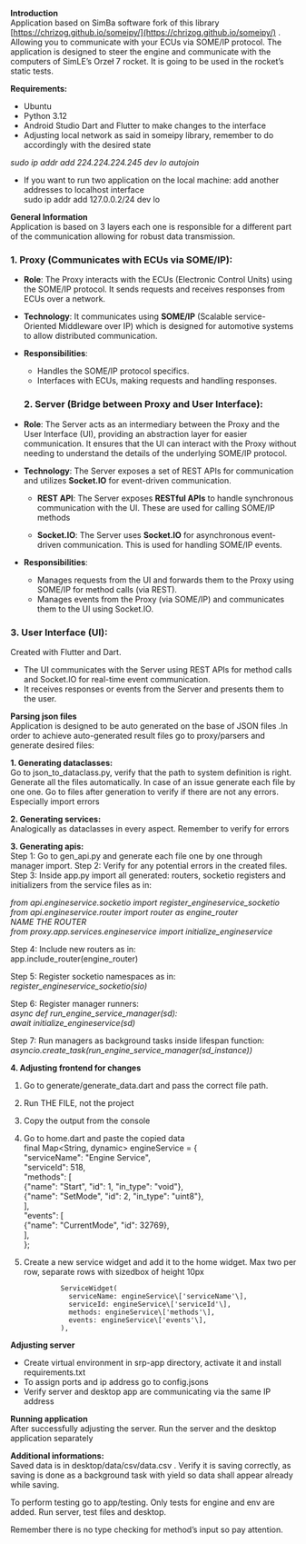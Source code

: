 **Introduction**  
Application based on SimBa software fork of this library [https://chrizog.github.io/someipy/](https://chrizog.github.io/someipy/) .   
Allowing you to communicate with your ECUs via SOME/IP protocol. The application is designed to steer the engine and communicate with the computers of SimLE’s Orzeł 7 rocket. It is going to be used in the rocket’s static tests.

**Requirements:**

- Ubuntu  
- Python 3.12  
- Android Studio Dart and Flutter to make changes to the interface  
- Adjusting local network as said in someipy library, remember to do accordingly with the desired state

*sudo ip addr add 224.224.224.245 dev lo autojoin*

- If you want to run two application on the local machine: add another addresses to localhost interface  
  sudo ip addr add 127.0.0.2/24 dev lo




**General Information**  
Application is based on 3 layers each one is responsible for a different part of the communication allowing for robust data transmission.

### **1\. Proxy (Communicates with ECUs via SOME/IP):**

* **Role**: The Proxy interacts with the ECUs (Electronic Control Units) using the SOME/IP protocol. It sends requests and receives responses from ECUs over a network.  
    
* **Technology**: It communicates using **SOME/IP** (Scalable service-Oriented Middleware over IP) which is designed for automotive systems to allow distributed communication.  
    
* **Responsibilities**:  
  * Handles the SOME/IP protocol specifics.  
  * Interfaces with ECUs, making requests and handling responses.

  ### **2\. Server (Bridge between Proxy and User Interface):**

* **Role**: The Server acts as an intermediary between the Proxy and the User Interface (UI), providing an abstraction layer for easier communication. It ensures that the UI can interact with the Proxy without needing to understand the details of the underlying SOME/IP protocol.  
    
* **Technology**: The Server exposes a set of REST APIs for communication and utilizes **Socket.IO** for event-driven communication.  
    
  * **REST API**: The Server exposes **RESTful APIs** to handle synchronous communication with the UI. These are used for calling SOME/IP methods  
      
  * **Socket.IO**: The Server uses **Socket.IO** for asynchronous event-driven communication. This is used for handling SOME/IP events.  
      
* **Responsibilities**:  
  * Manages requests from the UI and forwards them to the Proxy using SOME/IP for method calls (via REST).  
  * Manages events from the Proxy (via SOME/IP) and communicates them to the UI using Socket.IO.

### **3\. User Interface (UI):**

Created with Flutter and Dart.

* The UI communicates with the Server using REST APIs for method calls and Socket.IO for real-time event communication.  
* It receives responses or events from the Server and presents them to the user.

**Parsing json files**  
Application is designed to be auto generated on the base of JSON files .In order to achieve auto-generated result files go to proxy/parsers and generate desired files:

**1\. Generating dataclasses:**   
Go to json\_to\_dataclass.py, verify that the path to system definition is right. Generate all the files automatically. In case of an issue generate each file by one one. Go to files after generation to verify if there are not any errors. Especially import errors

**2\.  Generating services:**  
	Analogically as dataclasses in every aspect. Remember to verify for errors

**3\. Generating apis:**  
Step 1: Go to gen\_api.py and generate each file one by one through manager import. Step 2: Verify for any potential errors in the created files.  
Step 3: Inside app.py import all generated: routers, socketio registers and initializers from the service files as in:

*from api.engineservice.socketio import register\_engineservice\_socketio*  
*from api.engineservice.router import router as engine\_router*   
*NAME THE ROUTER*  
*from proxy.app.services.engineservice import initialize\_engineservice*

Step 4: Include new routers as in:  
app.include\_router(engine\_router)

Step 5: Register socketio namespaces as in:  
	*register\_engineservice\_socketio(sio)*

Step 6: Register manager runners:  
*async def run\_engine\_service\_manager(sd):*  
  	  *await initialize\_engineservice(sd)*

Step 7: Run managers as background tasks inside lifespan function:  
 *asyncio.create\_task(run\_engine\_service\_manager(sd\_instance))*

**4\. Adjusting frontend for changes**

1. Go to generate/generate\_data.dart and pass the correct file path.  
2. Run THE FILE, not the project  
3. Copy the output from the console  
4. Go to home.dart and paste the copied data  
       final Map\<String, dynamic\> engineService \= {  
         "serviceName": "Engine Service",  
         "serviceId": 518,  
         "methods": \[  
           {"name": "Start", "id": 1, "in\_type": "void"},  
           {"name": "SetMode", "id": 2, "in\_type": "uint8"},  
         \],  
         "events": \[  
           {"name": "CurrentMode", "id": 32769},  
         \],  
       };  
     
5. Create a new service widget and add it to the home widget. Max two per row, separate rows with sizedbox of height 10px

                ServiceWidget(  
                  serviceName: engineService\['serviceName'\],  
                  serviceId: engineService\['serviceId'\],  
                  methods: engineService\['methods'\],  
                  events: engineService\['events'\],  
                ),

**Adjusting server**

- Create virtual environment in srp-app directory, activate it and install requirements.txt  
- To assign ports and ip address go to config.jsons  
- Verify server and desktop app are communicating via the same IP address

**Running application**  
After successfully adjusting the server. Run the server and the desktop application separately

**Additional informations:**  
Saved data is in desktop/data/csv/data.csv . Verify it is saving correctly, as saving is done as a background task with yield so data shall appear already while saving.

To perform testing go to app/testing. Only tests for engine and env are added. Run server, test files and desktop. 

Remember there is no type checking for method’s input so pay attention.

